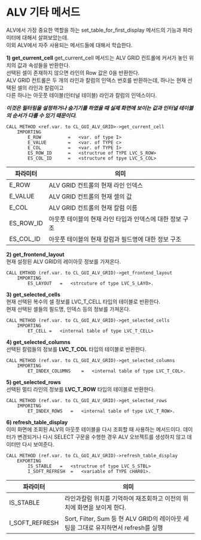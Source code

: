 # ALV 기타 메서드
ALV에서 가장 중요한 역할을 하는 set_table_for_first_display 메서드의 기능과 파라미터에 대해서 살펴보았는데. <br>
이외 ALV에서 자주 사용되는 메서드들에 대해서 학습한다.

**1) get_current_cell**
get_current_cell 메서드는 ALV GRID 컨트롤에 커서가 놓인 위치의 값과 속성들을 반환한다.<br>
선택된 셀이 존재하지 않으면 라인의 Row 값은 0을 반환한다.<br>
ALV GRID 컨트롤은 두 개의 라인과 칼럼의 인덱스 번호를 반환하는데, 하나는 현재 선택된 셀의 라인과 칼럼이고<br>
다른 하나는 아웃풋 테이블(인터널 테이블) 라인과 칼럼의 인덱스이다.<br>

***이것은 필터링을 설정하거나 숨기기를 하였을 때 실제 화면에 보이는 값과 인터널 테이블의 순서가 다를 수 있기 때문이다.***

```ABAP
CALL METHOD <ref.var. to CL_GUI_ALV_GRID>->get_current_cell
    IMPORTING
        E_ROW          =   <var. of type I>
        E_VALUE        =   <var. of TYPE c>
        E_COL          =   <var. of TYPE I>
        ES_ROW_ID      =   <structrue of TYPE LVC_S_ROW>
        ES_COL_ID      =   <structure of tpye LVC_S_COL>
```

|파라미터|의미|
|------|---|
|E_ROW|ALV GRID 컨트롤의 현재 라인 인덱스|
|E_VALUE|ALV GRID 컨트롤의 현재 셀의 값|
|E_COL|ALV GRID 컨트롤의 현재 칼럼 이름|
|ES_ROW_ID|아웃풋 테이블의 현재 라인 타입과 인덱스에 대한 정보 구조|
|ES_COL_ID|아웃풋 테이블의 현재 칼럼과 필드명에 대한 정보 구조|

**2) get_frontend_layout** <br>
현재 설정된 ALV GRID의 레이아웃 정보를 가져온다.
```ABAP
CALL EMTHOD (ref.var. to CL_GUI_ALV_GRID)->get_frontend_layout
    IMPORTING
        ES_LAYOUT   =   <strcuture of type LVC_S_LAYO>.
```

**3) get_selected_cells** <br>
현재 선택된 복수의 셀 정보를 LVC_T_CELL 타입의 테이블로 반환한다. <br>
현재 선택된 셀들의 필드명, 인덱스 등의 정보를 가져온다.

```ABAP
CALL METHOD (ref.var. to CL_GUI_ALV_GRID)->get_selected_cells
    IMPORTING
        ET_CELL =   <internal table of type LVC_T_CELL>
```

**4) get_selected_columns** <br>
선택된 칼럼들의 정보를 **LVC_T_COL** 타입의 테이블로 반환한다.

```ABAP
CALL METHOD (ref.var. to CL_GUI_ALV_GRID)->get_selected_columns
    IMPORTING
        ET_INDEX_COLUMNS    =   <internal table of type LVC_T_COL>.
```

**5) get_selected_rows** <br>
선택된 멀티 라인의 정보를 **LVC_T_ROW** 타입의 테이블로 반환한다.
```ABAP
CALL METHOD (ref.var. to CL_GUI_ALV_GRID)->get_selected_rows
    IMPORITNG
        ET_INDEX_ROWS   =   <internal table of type LVC_T_ROW>.
```

**6) refresh_table_display** <br>
이미 화면에 조회된 ALV의 아웃풋 테이블을 다시 조회할 때 사용하는 메서드이다. 데이터가 변경되거나 다시 SELECT 구문을 수행한 경우 ALV 오브젝트를 생성하지 않고 데이터만 다시 보여준다.
```ABAP
CALL METHOD (ref.var. to CL_GUI_ALV_GRID)->refresh_table_display
    EXPORTING
        IS_STABLE   =   <structrue of type LVC_S_STBL>
        I_SOFT_REFRESH  =   <variable of TYPE cHAR01>.
```
|파라미터|의미|
|------|---|
|IS_STABLE|라인과칼럼 위치를 기억하여 재조회하고 이전의 위치에 화면을 보이게 한다.|
|I_SOFT_REFRESH|Sort, Filter, Sum 등 현 ALV GRID의 레이아웃 세팅을 그대로 유지하면서 refresh를 실행|
